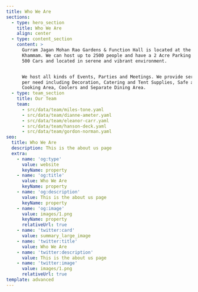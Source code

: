 ```yaml
---
title: Who We Are
sections:
  - type: hero_section
    title: Who We Are
    align: center
  - type: content_section
    content: >
      Gurram Jagan Mohan Rao Gardens & Function Hall is located at the heart of
      Khammam. We can host up to 2500 people and have a 2 Acre Parking for up to
      500 Cars and located in serene and vibrant environment.


      We host all kinds of Events, Parties and Meetings. We provide services as
      per need including Decoration, Catering and Tent Supplies, Safe and Wide
      Cooking Area, Coolers and Separate Dining Area. 
  - type: team_section
    title: Our Team
    team:
      - src/data/team/miles-tone.yaml
      - src/data/team/dianne-ameter.yaml
      - src/data/team/eleanor-carr.yaml
      - src/data/team/hanson-deck.yaml
      - src/data/team/gordon-norman.yaml
seo:
  title: Who We Are
  description: This is the about us page
  extra:
    - name: 'og:type'
      value: website
      keyName: property
    - name: 'og:title'
      value: Who We Are
      keyName: property
    - name: 'og:description'
      value: This is the about us page
      keyName: property
    - name: 'og:image'
      value: images/1.png
      keyName: property
      relativeUrl: true
    - name: 'twitter:card'
      value: summary_large_image
    - name: 'twitter:title'
      value: Who We Are
    - name: 'twitter:description'
      value: This is the about us page
    - name: 'twitter:image'
      value: images/1.png
      relativeUrl: true
template: advanced
---
```

